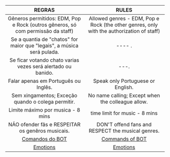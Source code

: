 |REGRAS|RULES|
|:------:|:---------:|
|Gêneros permitidos: EDM, Pop e Rock (outros gêneros, só com permissão da staff) | Allowed genres - EDM, Pop e Rock (the other genres, only with the authorization of staff)|
|Se a quantia de "chatos" for maior que "legais", a música será pulada. | ---- .|
|Se ficar votando chato varias vezes será alertado ou banido.|---.|
|Falar apenas em Português ou Inglês. | Speak only Portuguese or English.|
|Sem xingamentos; Exceção quando o colega permitir. | No name calling; Except when the colleague allow.|
|Limite máximo por musica - 8 mins |  time limit for music - 8 mins|
|NÃO ofender fãs e RESPEITAR os genêros musicais. | DON'T offend fans and RESPECT the musical genres. |
|[Comandos do BOT](https://github.com/Shadow-Slayer/moveit/blob/master/Comandos.md)|[Commands of BOT](https://github.com/Shadow-Slayer/moveit/blob/master/Comandos.md)|
|[Emotions](http://www.emoji-cheat-sheet.com/)|[Emotions](http://www.emoji-cheat-sheet.com/)|

